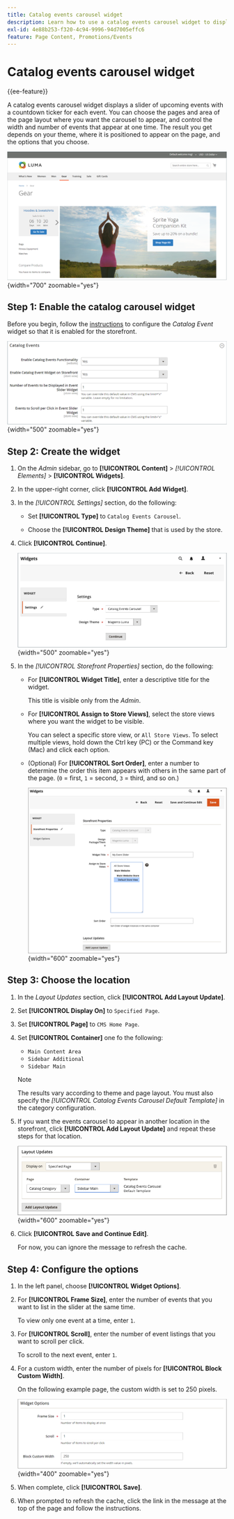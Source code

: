 ```yaml
---
title: Catalog events carousel widget
description: Learn how to use a catalog events carousel widget to display a slider of upcoming events on a page.
exl-id: 4e88b253-f320-4c94-9996-94d7005effc6
feature: Page Content, Promotions/Events
---
```

# Catalog events carousel widget

{{ee-feature}}

A catalog events carousel widget displays a slider of upcoming events with a countdown ticker for each event. You can choose the pages and area of the page layout where you want the carousel to appear, and control the width and number of events that appear at one time. The result you get depends on your theme, where it is positioned to appear on the page, and the options that you choose.

![Event carousel in the left sidebar](./assets/storefront-event-carousel-sidebar-gear.png){width="700" zoomable="yes"}

## Step 1: Enable the catalog carousel widget

Before you begin, follow the [instructions](../merchandising-promotions/event-configure.md) to configure the _Catalog Event_ widget so that it is enabled for the storefront.

![Catalog event configuration](./assets/config-catalog-catalog-events-1.png){width="500" zoomable="yes"}

## Step 2: Create the widget

1. On the _Admin_ sidebar, go to **[!UICONTROL Content]** > _[!UICONTROL Elements]_ > **[!UICONTROL Widgets]**.

1. In the upper-right corner, click **[!UICONTROL Add Widget]**.

1. In the _[!UICONTROL Settings]_ section, do the following:

   - Set **[!UICONTROL Type]** to `Catalog Events Carousel`.

   - Choose the **[!UICONTROL Design Theme]** that is used by the store.

1. Click **[!UICONTROL Continue]**.

   ![Widget settings for an event carousel](./assets/widget-event-carousel-settings.png){width="500" zoomable="yes"}

1. In the _[!UICONTROL Storefront Properties]_ section, do the following:

   - For **[!UICONTROL Widget Title]**, enter a descriptive title for the widget.

      This title is visible only from the _Admin_.

   - For **[!UICONTROL Assign to Store Views]**, select the store views where you want the widget to be visible.

      You can select a specific store view, or `All Store Views`. To select multiple views, hold down the Ctrl key (PC) or the Command key (Mac) and click each option.

   - (Optional) For **[!UICONTROL Sort Order]**, enter a number to determine the order this item appears with others in the same part of the page. (`0` = first, `1` = second, `3` = third, and so on.)

      ![Widget storefront properties](./assets/widget-event-carousel-storefront-properties.png){width="600" zoomable="yes"}

## Step 3: Choose the location

1. In the _Layout Updates_ section, click **[!UICONTROL Add Layout Update]**.

1. Set **[!UICONTROL Display On]** to `Specified Page`.

1. Set **[!UICONTROL Page]** to `CMS Home Page`.

1. Set **[!UICONTROL Container]** one fo the following:

   - `Main Content Area`
   - `Sidebar Additional`
   - `Sidebar Main`

   >[!NOTE]
   >
   >The results vary according to theme and page layout. You must also specify the _[!UICONTROL Catalog Events Carousel Default Template]_ in the category configuration.

1. If you want the events carousel to appear in another location in the storefront, click **[!UICONTROL Add Layout Update]** and repeat these steps for that location.

   ![Layout updates](./assets/widget-event-carousel-layout-updates-catalog-category-sidebar.png){width="600" zoomable="yes"}

1. Click **[!UICONTROL Save and Continue Edit]**.

   For now, you can ignore the message to refresh the cache.

## Step 4: Configure the options

1. In the left panel, choose **[!UICONTROL Widget Options]**.

1. For **[!UICONTROL Frame Size]**, enter the number of events that you want to list in the slider at the same time.

   To view only one event at a time, enter `1`.

1. For **[!UICONTROL Scroll]**, enter the number of event listings that you want to scroll per click.

   To scroll to the next event, enter `1`.

1. For a custom width, enter the number of pixels for **[!UICONTROL Block Custom Width]**.

   On the following example page, the custom width is set to 250 pixels.

   ![Custom width widget options](./assets/widget-options-custom-width.png){width="400" zoomable="yes"}

1. When complete, click **[!UICONTROL Save]**.

1. When prompted to refresh the cache, click the link in the message at the top of the page and follow the instructions.

